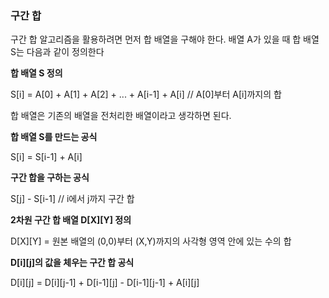 ### 구간 합
구간 합 알고리즘을 활용하려면 먼저 합 배열을 구해야 한다. 배열 A가 있을 때 합 배열 S는 다음과 같이 정의한다

**합 배열 S 정의**

S[i] = A[0] + A[1] + A[2] + ... + A[i-1] + A[i] // A[0]부터 A[i]까지의 합

합 배열은 기존의 배열을 전처리한 배열이라고 생각하면 된다.


**합 배열 S를 만드는 공식**

S[i] = S[i-1] + A[i]


**구간 합을 구하는 공식**

S[j] - S[i-1] // i에서 j까지 구간 합


**2차원 구간 합 배열 D\[X][Y] 정의**

D\[X][Y] = 원본 배열의 (0,0)부터 (X,Y)까지의 사각형 영역 안에 있는 수의 합


**D\[i][j]의 값을 체우는 구간 합 공식**

D\[i][j] = D\[i][j-1] + D\[i-1][j] - D\[i-1][j-1] + A\[i][j]
